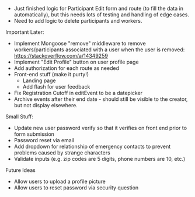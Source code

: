- Just finished logic for Participant Edit form and route (to fill the data in automatically), but this needs lots of testing and handling of edge cases.
- Need to add logic to delete participants and workers.

Important Later:
- Implement Mongoose "remove" middleware to remove workers/participants associated with a user when the user is removed: https://stackoverflow.com/a/14349259
- Implement "Edit Profile" button on user profile page
- Add authorization for each route as needed
- Front-end stuff (make it purty!)
  - Landing page
  - Add flash for user feedback
- Fix Registration Cutoff in editEvent to be a datepicker
- Archive events after their end date - should still be visible to the creator, but not display elsewhere.


Small Stuff:
- Update new user password verify so that it verifies on front end prior to form submission
- Password reset via email
- Add dropdown for relationship of emergency contacts to prevent problems caused by strange characters
- Validate inputs (e.g. zip codes are 5 digits, phone numbers are 10, etc.)


Future Ideas
- Allow users to upload a profile picture
- Allow users to reset password via security question
